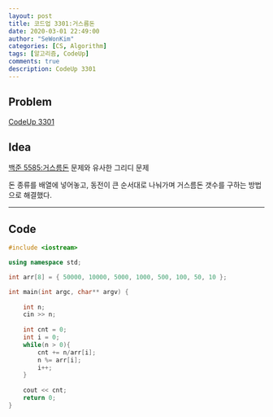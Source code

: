```yaml
---
layout: post
title: 코드업 3301:거스름돈
date: 2020-03-01 22:49:00
author: "SeWonKim"
categories: [CS, Algorithm]
tags: [알고리즘, CodeUp]
comments: true
description: CodeUp 3301
---
```


## Problem

[CodeUp 3301](https://codeup.kr/problem.php?id=3301)

## Idea

[백준 5585:거스름돈](https://sewonkimm.github.io/cs/algorithm/2020/02/11/Q5585.html) 문제와 유사한 그리디 문제        

돈 종류를 배열에 넣어놓고, 동전이 큰 순서대로 나눠가며 거스름돈 갯수를 구하는 방법으로 해결했다.


---


## Code 
```cpp
#include <iostream>

using namespace std;

int arr[8] = { 50000, 10000, 5000, 1000, 500, 100, 50, 10 };

int main(int argc, char** argv) {
	
	int n;
	cin >> n;
	
	int cnt = 0;
	int i = 0;
	while(n > 0){
		cnt += n/arr[i];
		n %= arr[i];
		i++;
	}
	
	cout << cnt;
	return 0;
}
```
